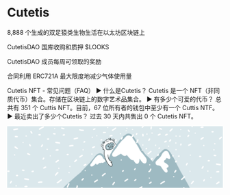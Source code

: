 # Cutetis

8,888 个生成的双足猿类生物生活在以太坊区块链上

CutetisDAO 国库收购和质押 $LOOKS

CutetisDAO 成员每周可领取的奖励

合同利用 ERC721A 最大限度地减少气体使用量

Cutetis NFT - 常见问题（FAQ）
▶ 什么是Cutetis？
Cutetis 是一个 NFT（非同质代币）集合。存储在区块链上的数字艺术品集合。
▶ 有多少个可爱的代币？
总共有 351 个 Cuttis NFT。目前，67 位所有者的钱包中至少有一个 Cuttis NTF。
▶ 最近卖出了多少个Cutetis？
过去 30 天内共售出 0 个 Cutetis NFT。

![nft](unnamed.png)
